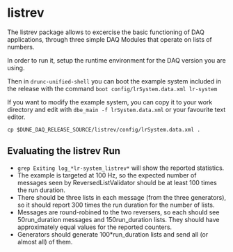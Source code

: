 # listrev

The listrev package allows to excercise the basic functioning of DAQ applications, through three simple DAQ Modules that operate on lists of numbers.

In order to run it, setup the runtime environment for the DAQ version you are using.

Then in `drunc-unified-shell` you can boot the example system included in the release with the command `boot config/lrSystem.data.xml lr-system`

If you want to modify the example system, you can copy it to your work directory and edit with `dbe_main -f lrSystem.data.xml` or your favourite text editor.
   ```
   cp $DUNE_DAQ_RELEASE_SOURCE/listrev/config/lrSystem.data.xml .
   ```


## Evaluating the listrev Run

  * `grep Exiting log_*lr-system_listrev*` will show the reported statistics.
  * The example is targeted at 100 Hz, so the expected number of messages seen by ReversedListValidator should be at least 100 times the run duration.
  * There should be three lists in each message (from the three generators), so it should report 300 times the run duration for the number of lists.
  * Messages are round-robined to the two reversers, so each should see 50run_duration messages and 150run_duration lists. They should have approximately equal values for the reported counters.
  * Generators should generate 100*run_duration lists and send all (or almost all) of them.